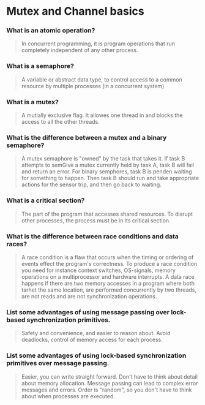 # Mutex and Channel basics

### What is an atomic operation?
> In concurrent programming, it is program operations that run completely independent of any other process.

### What is a semaphore?
> A variable or abstract data type, to control access to a common resource by multiple processes (in a concurrent system)

### What is a mutex?
> A mutially exclusive flag. It allowes one thread in and blocks the access to all the other threads. 

### What is the difference between a mutex and a binary semaphore?
> A mutex semaphore is "owned" by the task that takes it. If task B attempts to semGive a mutex currently held by task A, task B will fail and return an error. For binary semphores, task B is penden waiting for something to happen. Then task B should run and take appropriate actions for the sensor trip, and then go back to waiting. 

### What is a critical section?
> The part of the program that accesses shared resources. To disrupt other processes, the process must be in its critical section.

### What is the difference between race conditions and data races?
 > A race condition is a flaw that occurs when the timing or ordering of events effect the program's correctness. To produce a race condition you need for instance context switches, OS-signals, memory operations on a multiprocessor and hardware interrupts. A data race happens if there are two memory accesses in a program where both tarhet the same location, are performed concurrently by two threads, are not reads and are not synchronization operations.

### List some advantages of using message passing over lock-based synchronization primitives.
> Safety and convenience, and easier to reason about. Avoid deadlocks, control of memory access for each process.

### List some advantages of using lock-based synchronization primitives over message passing.
> Easier, you can write straight forward. Don't have to think about detail about memory allocation. Message passing can lead to complex error messages and errors. Order is "random", so you don't have to think about when processes are executed.
